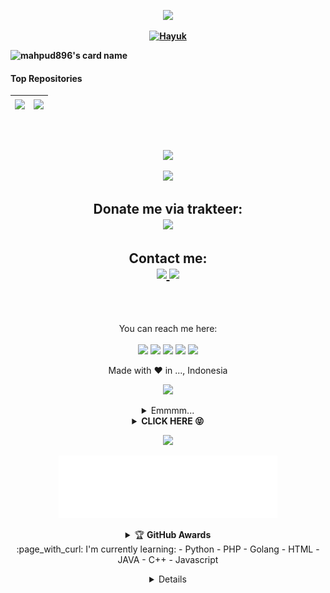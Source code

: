 <p align="center">
<img src="https://readme-typing-svg.herokuapp.com?color=%2336BCF7&center=true&vCenter=true&lines=Welcome+to+github+mahpud896" />
</p>
<b>
<p align='center'><a href="https://api.daily.dev/get?r=mahpud896"><img src="https://raw.githubusercontent.com/mahpud896/.github/main/kotori2.png?r=82s" width="150" alt="Hayuk"/></a></p>

![mahpud896's card name](https://cardivo.vercel.app/api?name=mahpud896%20&description=Hi,%20everyone!%20and%20Nice%20to%20meet%20you%20%F0%9F%91%8B&image=https://raw.githubusercontent.com/mahpud896/.github/main/kurumiwangy3.jpg?v=4&backgroundColor=%23ecf0f1&twitter=/&github=mahpud896&pattern=leaf&colorPattern=%23eaeaea)

</b>

#### Top Repositories


| <a href="https://github.com/mahpud896/XRAY-MANTAP"><img align="center" src="https://github-readme-stats.vercel.app/api/pin/?username=mahpud896&repo=XRAY-MANTAP&theme=dark&hide_border=true" /></a> | <a href="https://github.com/mahpud896/SaktiSSH"><img align="center" src="https://github-readme-stats.vercel.app/api/pin/?username=mahpud896&repo=Mantap&theme=blue&hide_border=true" /></a> |
| ------------- | ------------- |

<br />
<br />
<p align="center">
<img height=21 src="https://komarev.com/ghpvc/?username=mahpud896">
</p>
<p align="center">
<img src="https://readme-typing-svg.herokuapp.com?color=%2336BCF7&center=true&vCenter=true&lines=M+A+H+P+U+D+8+9+6" />
</p>
<div height='45' align="center">
<h2>Donate me via trakteer: <br>
<a href="https://trakteer.id/mahpud1412/link"> <img src="https://cdn.trakteer.id/images/embed/trbtn-red-6.png" height='50'> </a>
</h2>
<h2>Contact me: <br>
<a href="https://github.com/mahpud896"> <img src="https://cdn.jsdelivr.net/npm/simple-icons@3.0.1/icons/github.svg" height='50'> </a>
<a href="https://facebook.com/mahpud896.xl"> <img src="https://cdn.jsdelivr.net/npm/simple-icons@3.0.1/icons/facebook.svg" height='50'> </a>
</h2>
<!---
mahpud896/mahpud896 is a ✨ special ✨ repository because its `README.md` (this file) appears on your GitHub profile.
You can click the Preview link to take a look at your changes.
--->
<br><br>

  You can reach me here:<br><br>
  <a href="mailto:mahpuddeveloper@gmail.com" style="text-decoration: none;">
    <img src="https://img.shields.io/badge/email%20me%20here-%23EA4335?&style=for-the-badge&logo=gmail&logoColor=white"/>
  </a>
  <a href="https://t.me/" style="text-decoration: none;">
    <img src="https://img.shields.io/badge/telegram-%2326A5E4?&style=for-the-badge&logo=telegram&logoColor=white"/>
  </a>
  <a href="http://github.com/mahpud896" style="text-decoration: none;">
    <img src="https://img.shields.io/badge/github-%2300C300?&style=for-the-badge&logo=github&logoColor=white"/>
  </a>
  <a href="https://facebook.com/mahpud896.xl" style="text-decoration: none;">
    <img src="https://img.shields.io/badge/facebook-%231DA1F2?&style=for-the-badge&logo=facebook&logoColor=white"/>
  </a>
  <a href="https://instagram.com/" style="text-decoration: none;">
    <img src="https://img.shields.io/badge/instagram-%23E4405F?&style=for-the-badge&logo=instagram&logoColor=white"/>
  </a>

  Made with ♥ in ..., Indonesia
  <br>
<p align="center">
<img src="https://readme-typing-svg.herokuapp.com?color=%2336BCF7&center=true&vCenter=true&lines=Welcome+to+mahpud896" />
</p>
<details>
    <summary>Emmmm...<b></b></summary><br/>
<p align='center'><a href="https://api.daily.dev/get?r=mahpud896"><img src="https://raw.githubusercontent.com/mahpud896/.github/main/kotori2.png?r=82s" width="150" alt="Hayuk"/></a></p>

![mahpud896's card name](https://cardivo.vercel.app/api?name=mahpud896%20L&description=Hi,%20everyone!%20and%20Nice%20to%20meet%20you%20%F0%9F%91%8B&image=https://raw.githubusercontent.com/mahpud896/.github/main/kurumiwangy3.jpg?v=4&backgroundColor=%23ecf0f1&twitter=/&github=mahpud896&pattern=leaf&colorPattern=%23eaeaea)

![Metrics](https://metrics.lecoq.io/mahpud896?template=classic&repositories.forks=true&languages=1&languages.colors=github&languages.threshold=0%25&config.timezone=Asia%2FJakarta)

</details>
<details>
    <summary><b>CLICK HERE 😝</b></summary><br/>
<h1  align='center'> Welcome To mahpud896 👻 </h1>
<p align='center'><img src="https://komarev.com/ghpvc/?username=mahpud896&label=Total%20Profile%20Visitor&color=071A2C&style=for-the-badge" alt="mahpud896" />
<p align='center'><a href="https://api.daily.dev/get?r=mahpud896"><img src="https://raw.githubusercontent.com/mahpud896/.github/main/kurumiwangy1.jpg" width="150" alt="L"/></a></p>
<a href="https://api.daily.dev/get?r=mahpud896"><img src="https://opencollective.com/vuejs/contributors.svg?width=900" /></a>
<p align='center'>
<a href="https://api.daily.dev/get?r=mahpud896"><img height="200" src="https://raw.githubusercontent.com/mahpud896/.github/main/root.svg"></a>
<p align='center'>  I'm L ! :sunglasses: </p>
<img width="800px" src="https://raw.githubusercontent.com/mahpud896/.github/main/kurumiwangy1.jpg" />
<p align='center'> I'd like to do project that has relation to anime. :ghost: </p>

</p>

![Jokowi](https://github-profile-summary-cards.vercel.app/api/cards/profile-details?username=mahpud896&theme=monokai)

</p>
</details>
<p align="center">
  <img src="https://komarev.com/ghpvc/?username=mahpud896&label=VIEWS&style=flat-square&color=blue" />
</details>

<p align='center'>
   <a href="https://www.facebook.com/mahpud896.xl"><img height="100" src="https://raw.githubusercontent.com/mahpud896/.github/main/speed.svg"></a></p>
<p align='center'>
<details>
    <summary>&#127942 <b>GitHub Awards</b></summary><br/>

![Github Trophy](https://github-profile-trophy.vercel.app/?username=mahpud896)

</details> 
:page_with_curl: I'm currently learning:
- Python
- PHP
- Golang
- HTML
- JAVA
- C++
- Javascript
</p>
<details>
:star: Here are some projects that I'm working on:
<p align='center'><a href="https://api.daily.dev/get?r=mahpud896"><img src="https://telegra.ph/file/1262431c0967ddfb566b2.png?r=82s" width="150" alt="LulzGhost-Team BOT's Dev Card"/></a></p>

## Start
<!--START_SECTION:waka-->
<p align="center">
<img src="https://github-profile-trophy.vercel.app/?username=mahpud896&theme=onedark" />
<p align="center" height='130px'> <img src="https://github-readme-stats.vercel.app/api?username=mahpud896&show_icons=true&hide_title=true&include_all_commits=true&line_height=21&bg_color=0,64FFDA,64FFDA,A9EFDE,F2FFFC&count_public=true&theme=graywhite" alt="crazychickendev"/> <img src="https://github-readme-stats.vercel.app/api/top-langs/?username=mahpud896&layout=compact&show_icons=true&bg_color=0,EFFDF9,CBFFF3,64FFDA&theme=graywhite&hide_title=true" alt="root"/> </p>
</p>
<p align="center">
    <img src="https://github-readme-streak-stats.herokuapp.com/?user=mahpud896">
</p>
</details>
<!--END_SECTION:waka-->
<!--
-->
